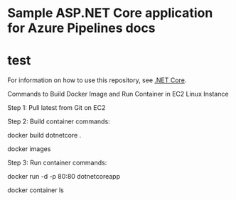 # Sample ASP.NET Core application for Azure Pipelines docs
# test

For information on how to use this repository, see [.NET Core](https://docs.microsoft.com/azure/devops/pipelines/languages/dotnet-core).

Commands to Build Docker Image and Run Container in EC2 Linux Instance

Step 1:
Pull latest from Git on EC2

Step 2: Build container commands:

docker build dotnetcore .

docker images

Step 3: Run container commands:

docker run -d -p 80:80 dotnetcoreapp

docker container ls


